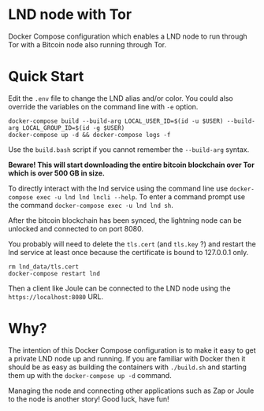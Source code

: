 # LND node with Tor

Docker Compose configuration which enables a LND node to run through Tor with a Bitcoin node also running through Tor.

# Quick Start

Edit the `.env` file to change the LND alias and/or color. You could also override the variables on the command line with `-e` option.

```
docker-compose build --build-arg LOCAL_USER_ID=$(id -u $USER) --build-arg LOCAL_GROUP_ID=$(id -g $USER)
docker-compose up -d && docker-compose logs -f
```

Use the `build.bash` script if you cannot remember the `--build-arg` syntax.

**Beware! This will start downloading the entire bitcoin blockchain over Tor which is over 500 GB in size.**

To directly interact with the lnd service using the command line use `docker-compose exec -u lnd lnd lncli --help`. To enter a command prompt use the command `docker-compose exec -u lnd lnd sh`.

After the bitcoin blockchain has been synced, the lightning node can be unlocked and connected to on port 8080.

You probably will need to delete the `tls.cert` (and `tls.key` ?) and restart the lnd service at least once because the certificate is bound to 127.0.0.1 only.

```
rm lnd_data/tls.cert
docker-compose restart lnd
```

Then a client like Joule can be connected to the LND node using the `https://localhost:8080` URL.

# Why?

The intention of this Docker Compose configuration is to make it easy to get a private LND node up and running. If you are familiar with Docker then it should be as easy as building the containers with `./build.sh` and starting them up with the `docker-compose up -d` command.

Managing the node and connecting other applications such as Zap or Joule to the node is another story! Good luck, have fun!
